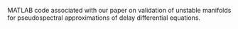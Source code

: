 MATLAB code associated with our paper on validation of unstable manifolds for pseudospectral approximations of delay differential equations.
